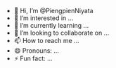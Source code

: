 - 👋 Hi, I’m @PiengpienNiyata
- 👀 I’m interested in ...
- 🌱 I’m currently learning ...
- 💞️ I’m looking to collaborate on ...
- 📫 How to reach me ...
- 😄 Pronouns: ...
- ⚡ Fun fact: ...

<!---
PiengpienNiyata/PiengpienNiyata is a ✨ special ✨ repository because its `README.md` (this file) appears on your GitHub profile.
You can click the Preview link to take a look at your changes.
--->
